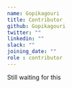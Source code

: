 ```yaml
---
name: Gopikagouri
title: Contributor
github: Gopikagouri
twitter: ""
linkedin: ""
slack: ""
joining_date: ""
role : contributor
---
```


Still waiting for this
